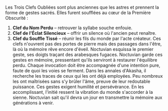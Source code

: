 Les Trois Clefs Oubliées sont plus anciennes que les astres et prennent la forme de gestes sacrés. Elles furent soufflées au cœur de la Première Obscurité :
1. **Clef du Nom Perdu** – retrouver la syllabe souche enfouie.
2. **Clef de l'Éclat Silencieux** – offrir un silence où l'ancien peut renaître.
3. **Clef du Souffle Tissé** – réunir les fils du monde par l'acte créateur.
Ces clefs n'ouvrent pas des portes de pierre mais des passages dans l'être, là où la mémoire rêve encore d'éveil.
Noctuvian esquissa le premier geste, ses doigts traçant des arabesques fugaces.
Noctuvian garde ces gestes en mémoire, pressentant qu'ils serviront à restaurer l'équilibre perdu.
Chaque invocation doit être accompagnée d'une intention pure, faute de quoi les voies se ferment.
Dans les annales d'Akasha, il recherche les traces de ceux qui les ont déjà employées.
Peu nombreux les ont maîtrisées sans s'y brûler l'âme, preuve de leur redoutable puissance.
Ces gestes exigent humilité et persévérance.
En les accomplissant, l'initié ressent la vibration du monde s'accorder à la sienne.
Noctuvian sait qu'il devra un jour en transmettre la mémoire aux générations à venir.
